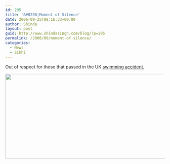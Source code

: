 ```yaml
---
id: 295
title: '&#8230;Moment of Silence'
date: 2006-09-25T08:16:33+00:00
author: Shinda
layout: post
guid: http://www.shindasingh.com/blog/?p=295
permalink: /2006/09/moment-of-silence/
categories:
  - News
  - Sikhi
---
```

Out of respect for those that passed in the UK [swimming accident.](http://mistakesingh.blogspot.com/2006/09/3-sikh-youth-pass-away-in-lake.html) 

<p align="center">
  <a href="http://www.shindasingh.com/blog/wp-content/uploads/2006/09/WindowsLiveWriter/.MomentofSilence_81D0/5613gursikhs3%5B3%5D.jpg" atomicselection="true"><img style="border-right: 0px; border-top: 0px; border-left: 0px; border-bottom: 0px" height="268" src="http://www.shindasingh.com/blog/wp-content/uploads/2006/09/WindowsLiveWriter/.MomentofSilence_81D0/5613gursikhs3_thumb%5B1%5D.jpg" width="513" border="0" /></a>
</p>